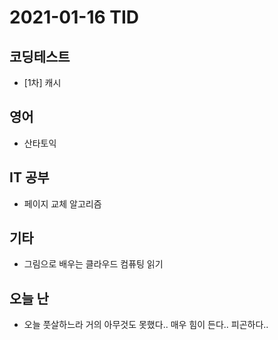 # 2021-01-16 TID

## 코딩테스트

- [1차] 캐시

## 영어

- 산타토익

## IT 공부

- 페이지 교체 알고리즘

## 기타

- 그림으로 배우는 클라우드 컴퓨팅 읽기

## 오늘 난

- 오늘 풋살하느라 거의 아무것도 못했다.. 매우 힘이 든다.. 피곤하다..
